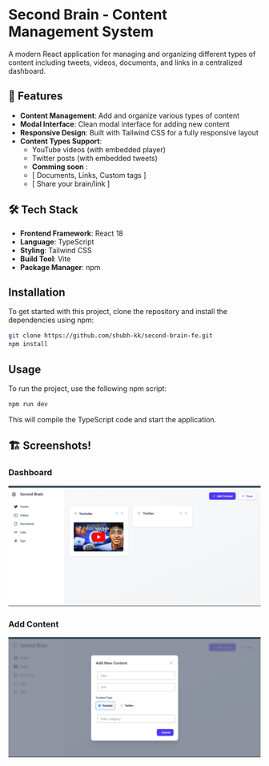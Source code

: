 # Second Brain - Content Management System

A modern React application for managing and organizing different types of content including tweets, videos, documents, and links in a centralized dashboard.

## 🚀 Features

- **Content Management**: Add and organize various types of content
- **Modal Interface**: Clean modal interface for adding new content
- **Responsive Design**: Built with Tailwind CSS for a fully responsive layout
- **Content Types Support**:
  - YouTube videos (with embedded player)
  - Twitter posts (with embedded tweets)
  - **Comming soon** :  
  - [ Documents, Links, Custom tags ]
  - [ Share your brain/link ]

## 🛠️ Tech Stack

- **Frontend Framework**: React 18
- **Language**: TypeScript
- **Styling**: Tailwind CSS
- **Build Tool**: Vite
- **Package Manager**: npm

## Installation
To get started with this project, clone the repository and install the dependencies using npm:

```bash
git clone https://github.com/shubh-kk/second-brain-fe.git
npm install
```

## Usage
To run the project, use the following npm script:

```bash
npm run dev
```

This will compile the TypeScript code and start the application.

## 🏗️ Screenshots!
### Dashboard
![alt text](<./screenshots/Screenshot.png>)
### Add Content
![alt text](<./screenshots/add_content.png>)
